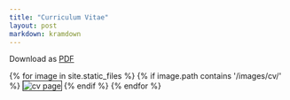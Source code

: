 ```yaml
---
title: "Curriculum Vitae"
layout: post
markdown: kramdown
---
```


Download as [PDF](/attachments/CV-Emilio-Dorigatti.pdf)

{% for image in site.static_files %}
{% if image.path contains '/images/cv/' %}
<img class="center-image" border="1px solid gray" src="{{ image.path }}" alt="cv page" />
{% endif %}
{% endfor %}
